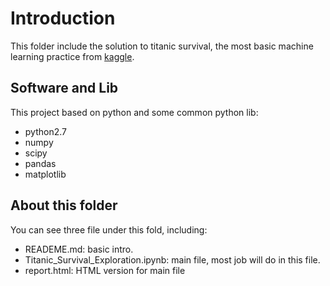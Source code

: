 # Introduction
This folder include the solution to titanic survival, the most basic machine learning practice from [kaggle](https://www.kaggle.com/c/titanic).

## Software and Lib
This project based on python and some common python lib:
* python2.7
* numpy
* scipy
* pandas
* matplotlib

## About this folder
You can see three file under this fold, including:
* READEME.md: basic intro.
* Titanic_Survival_Exploration.ipynb: main file, most job will do in this file.
* report.html: HTML version for main file
